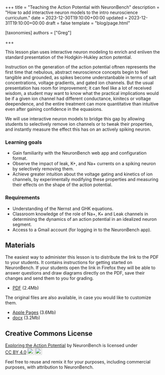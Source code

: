 +++
title = "Teaching the Action Potential with NeuronBench"
description = "How to add interactive neuron models to the intro neuroscience curriculum."
date = 2023-12-30T19:10:00+00:00
updated = 2023-12-31T19:10:00+00:00
draft = false
template = "blog/page.html"

[taxonomies]
authors = ["Greg"]

+++

This lesson plan uses interactive neuron modeling to enrich and enliven the
standard presentation of the Hodgkin-Hukley action potential.

Instruction on the generation of the action potential oftnen represents the
first time that nebulous, abstract neuroscience concepts begin to feel tangible
and grounded, as spikes become understanbable in terms of salt concentrations,
voltage gradients, and gated ion channels. But the usual presentation has room
for improvement; it can feel like a lot of received wisdom, a student may want
to know what the practical implications would be if a given ion channel had
different conductance, kinitecs or voltage deependence, and the entire treatment
can more quantitative than intuitive even after gaining confidence in the
equasions.

We will use interactive neuron models to bridge this gap by allowing students
to selectively remove ion channels or to tweak their properties, and instantly
measure the effect this has on an actively spiking neuron.

### Learning goals

 - Gain familiarity with the NeuronBench web app and configuration format.
 - Observe the impact of leak, K+, and Na+ currents on a spiking neuron by
   selectively removing them.
 - Achieve greater intuition about the voltage gating and kinetics of ion
   channels, by experimentally modifying these properties and measuring their
   effects on the shape of the action potential.

### Requirements

 - Understanding of the Nernst and GHK equations.
 - Classroom knowledge of the role of Na+, K+ and Leak channels in determining
   the dynamics of an action potential in an idealized neuron segment.
 - Access to a Gmail account (for logging in to the NeuronBench app).


## Materials

The easiest way to administer this lesson is to distribute the link to the PDF to your students. It contains instructions for getting started on NeuronBench. If your students open the link in Firefox they will be able to answer questions and draw diagrams directly on the PDF, save their changes and send them to you for grading.

 - [PDF](../exploring_the_action_potential.pdf) (2.4Mb)
 
The original files are also available, in case you would like to customize them.
 
 - [Apple Pages](../exploring_the_action_potential.pages) (3.6Mb)
 - [docx](../exploring_the_action_potential.docx) (3.2Mb)

## Creative Commons License

 <p xmlns:cc="http://creativecommons.org/ns#" xmlns:dct="http://purl.org/dc/terms/"><a property="dct:title" rel="cc:attributionURL" href="https://docs.neuronbench.com/blog/lesson-plans-00-action-potential/">Exploring the Action Potential</a> by <span property="cc:attributionName">NeuronBench</span> is licensed under <a href="http://creativecommons.org/licenses/by/4.0/?ref=chooser-v1" target="_blank" rel="license noopener noreferrer" style="display:inline-block;">CC BY 4.0<img style="height:22px!important;margin-left:3px;vertical-align:text-bottom;" src="https://mirrors.creativecommons.org/presskit/icons/cc.svg?ref=chooser-v1"><img style="height:22px!important;margin-left:3px;vertical-align:text-bottom;" src="https://mirrors.creativecommons.org/presskit/icons/by.svg?ref=chooser-v1"></a></p> 

Feel free to reuse and remix it for your purposes, including commercial purposes, with attribution to NeuronBench.
